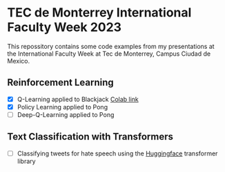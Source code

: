 # TEC de Monterrey International Faculty Week 2023

This repossitory contains some code examples from my presentations at the International Faculty Week at 
Tec de Monterrey, Campus Ciudad de Mexico.

## Reinforcement Learning

- [x] Q-Learning applied to Blackjack 
      [Colab link](https://colab.research.google.com/github/fhswf/TEC_IFW_2023/blob/main/Blackjack_Q-Learning.ipynb)
- [x] Policy Learning applied to Pong
- [ ] Deep-Q-Learning applied to Pong

## Text Classification with Transformers

- [ ] Classifying tweets for hate speech using the [Huggingface](https://huggingface.co) transformer library